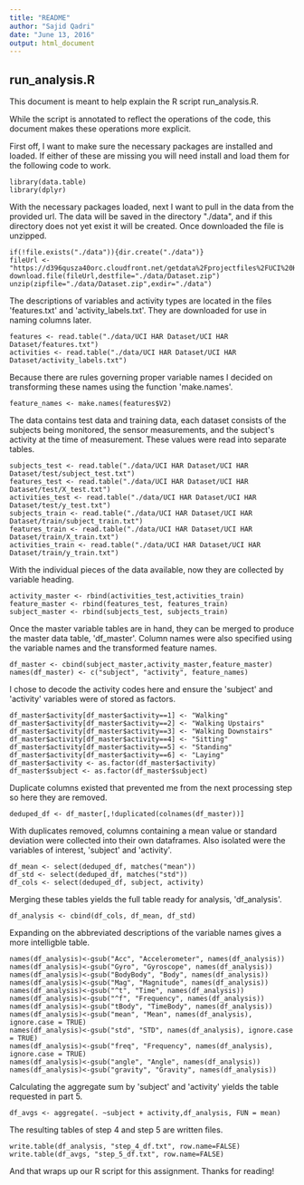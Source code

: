 ```yaml
---
title: "README"
author: "Sajid Qadri"
date: "June 13, 2016"
output: html_document
---
```


## run_analysis.R

This document is meant to help explain the R script run_analysis.R.

While the script is annotated to reflect the operations of the code, this document makes these operations more explicit.

First off, I want to make sure the necessary packages are installed and loaded. If either of these are missing you will need install and load them for the following code to work.

```
library(data.table)
library(dplyr)
```

With the necessary packages loaded, next I want to pull in the data from the provided url. The data will be saved in the directory "./data", and if this directory does not yet exist it will be created. Once downloaded the file is unzipped.

```
if(!file.exists("./data")){dir.create("./data")}
fileUrl <- "https://d396qusza40orc.cloudfront.net/getdata%2Fprojectfiles%2FUCI%20HAR%20Dataset.zip"
download.file(fileUrl,destfile="./data/Dataset.zip")
unzip(zipfile="./data/Dataset.zip",exdir="./data")
```

The descriptions of variables and activity types are located in the files 'features.txt' and 'activity_labels.txt'. They are downloaded for use in naming columns later.

```
features <- read.table("./data/UCI HAR Dataset/UCI HAR Dataset/features.txt")
activities <- read.table("./data/UCI HAR Dataset/UCI HAR Dataset/activity_labels.txt")
```

Because there are rules governing proper variable names I decided on transforming these names using the function 'make.names'.

```
feature_names <- make.names(features$V2)
```

The data contains test data and training data, each dataset consists of the subjects being monitored, the sensor measurements, and the subject's activity at the time of measurement. These values were read into separate tables. 

```
subjects_test <- read.table("./data/UCI HAR Dataset/UCI HAR Dataset/test/subject_test.txt")
features_test <- read.table("./data/UCI HAR Dataset/UCI HAR Dataset/test/X_test.txt")
activities_test <- read.table("./data/UCI HAR Dataset/UCI HAR Dataset/test/y_test.txt")
subjects_train <- read.table("./data/UCI HAR Dataset/UCI HAR Dataset/train/subject_train.txt")
features_train <- read.table("./data/UCI HAR Dataset/UCI HAR Dataset/train/X_train.txt")
activities_train <- read.table("./data/UCI HAR Dataset/UCI HAR Dataset/train/y_train.txt")
```

With the individual pieces of the data available, now they are collected by variable heading.

```
activity_master <- rbind(activities_test,activities_train)
feature_master <- rbind(features_test, features_train)
subject_master <- rbind(subjects_test, subjects_train)
```

Once the master variable tables are in hand, they can be merged to produce the master data table, 'df_master'. Column names were also specified using the variable names and the transformed feature names.

```
df_master <- cbind(subject_master,activity_master,feature_master)
names(df_master) <- c("subject", "activity", feature_names)
```

I chose to decode the activity codes here and ensure the 'subject' and 'activity' variables were of stored as factors.

```
df_master$activity[df_master$activity==1] <- "Walking"
df_master$activity[df_master$activity==2] <- "Walking Upstairs"
df_master$activity[df_master$activity==3] <- "Walking Downstairs"
df_master$activity[df_master$activity==4] <- "Sitting"
df_master$activity[df_master$activity==5] <- "Standing"
df_master$activity[df_master$activity==6] <- "Laying"
df_master$activity <- as.factor(df_master$activity)
df_master$subject <- as.factor(df_master$subject)
```

Duplicate columns existed that prevented me from the next processing step so here they are removed.

```
deduped_df <- df_master[,!duplicated(colnames(df_master))]
```

With duplicates removed, columns containing a mean value or standard deviation were collected into their own dataframes. Also isolated were the variables of interest, 'subject' and 'activity'.

```
df_mean <- select(deduped_df, matches("mean"))
df_std <- select(deduped_df, matches("std"))
df_cols <- select(deduped_df, subject, activity)
```

Merging these tables yields the full table ready for analysis, 'df_analysis'.

```
df_analysis <- cbind(df_cols, df_mean, df_std)
```

Expanding on the abbreviated descriptions of the variable names gives a more intelligble table.

```
names(df_analysis)<-gsub("Acc", "Accelerometer", names(df_analysis))
names(df_analysis)<-gsub("Gyro", "Gyroscope", names(df_analysis))
names(df_analysis)<-gsub("BodyBody", "Body", names(df_analysis))
names(df_analysis)<-gsub("Mag", "Magnitude", names(df_analysis))
names(df_analysis)<-gsub("^t", "Time", names(df_analysis))
names(df_analysis)<-gsub("^f", "Frequency", names(df_analysis))
names(df_analysis)<-gsub("tBody", "TimeBody", names(df_analysis))
names(df_analysis)<-gsub("mean", "Mean", names(df_analysis), ignore.case = TRUE)
names(df_analysis)<-gsub("std", "STD", names(df_analysis), ignore.case = TRUE)
names(df_analysis)<-gsub("freq", "Frequency", names(df_analysis), ignore.case = TRUE)
names(df_analysis)<-gsub("angle", "Angle", names(df_analysis))
names(df_analysis)<-gsub("gravity", "Gravity", names(df_analysis))
```

Calculating the aggregate sum by 'subject' and 'activity' yields the table requested in part 5.

```
df_avgs <- aggregate(. ~subject + activity,df_analysis, FUN = mean)
```

The resulting tables of step 4 and step 5 are written files.

```
write.table(df_analysis, "step_4_df.txt", row.name=FALSE)
write.table(df_avgs, "step_5_df.txt", row.name=FALSE)
```

And that wraps up our R script for this assignment. Thanks for reading!